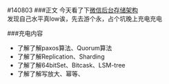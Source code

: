 #140803
###正文
今天看了下[微信后台存储架构](http://www.infoq.com/cn/presentations/weixin-background-memory-architecture)  
发现自己水平真low诶，先去游个永，占个坑晚上充电充电

###充电内容
* 了解了解paxos算法、Quorum算法  
* 了解了解Replication、Sharding  
* 了解了解64bitSet、Bitcask、LSM-tree  
* 了解了解写放大、幂等、





